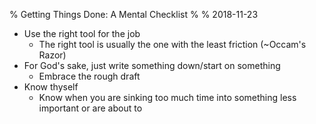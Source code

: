 % Getting Things Done: A Mental Checklist
%
% 2018-11-23

- Use the right tool for the job
	- The right tool is usually the one with the least friction (~Occam's Razor)
- For God's sake, just write something down/start on something
	- Embrace the rough draft
- Know thyself
    - Know when you are sinking too much time into something less important or are about to
